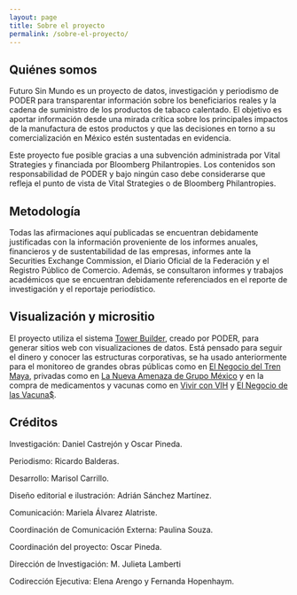 ```yaml
---
layout: page
title: Sobre el proyecto
permalink: /sobre-el-proyecto/
---
```


## Quiénes somos

Futuro Sin Mundo es un proyecto de datos, investigación y periodismo de PODER para transparentar información sobre los beneficiarios reales y la cadena de suministro de los productos de tabaco calentado. El objetivo es aportar información desde una mirada crítica sobre los principales impactos de la manufactura de estos productos y que las decisiones en torno a su comercialización en México estén sustentadas en evidencia.

Este proyecto fue posible gracias a una subvención administrada por Vital Strategies y
financiada por Bloomberg Philantropies. Los contenidos son responsabilidad
de PODER y bajo ningún caso debe considerarse que refleja el punto de vista de Vital
Strategies o de Bloomberg Philantropies.

## Metodología

Todas las afirmaciones aquí publicadas se encuentran debidamente justificadas con la información proveniente de los informes anuales, financieros y de sustentabilidad de las empresas, informes ante la Securities Exchange Commission, el Diario Oficial de la Federación y el Registro Público de Comercio. Además, se consultaron informes y trabajos académicos que se encuentran debidamente referenciados en el reporte de investigación y el reportaje periodístico.

## Visualización y micrositio

El proyecto utiliza el sistema [Tower Builder](https://towerbuilder.readthedocs.io/es/latest/index.html), creado por PODER, para generar sitios web con visualizaciones de datos. Está pensado para seguir el dinero y conocer las estructuras corporativas, se ha usado anteriormente para el monitoreo de grandes obras públicas como en [El Negocio del Tren Maya](https://trenmaya.poderlatam.org/#/), privadas como en [La Nueva Amenaza de Grupo México](https://poderlatam.org/project/la-nueva-amenaza-de-grupo-mexico/) y en la compra de medicamentos y vacunas como en [Vivir con VIH](https://vivirconvih.org/) y [El Negocio de las Vacuna$](https://poderlatam.org/el-negocio-de-las-vacunas/#/vacunas-2023/).

## Créditos

Investigación: Daniel Castrejón y Oscar Pineda.

Periodismo: Ricardo Balderas. 

Desarrollo: Marisol Carrillo.

Diseño editorial e ilustración: Adrián Sánchez Martínez. 

Comunicación: Mariela Álvarez Alatriste. 

Coordinación de Comunicación Externa: Paulina Souza. 

Coordinación del proyecto: Oscar Pineda. 

Dirección de Investigación: M. Julieta Lamberti

Codirección Ejecutiva: Elena Arengo y Fernanda Hopenhaym. 

    
